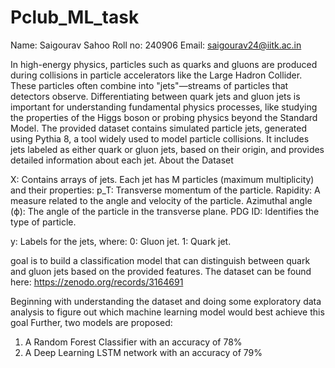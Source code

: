 # Pclub_ML_task 

Name: Saigourav Sahoo
Roll no: 240906
Email: saigourav24@iitk.ac.in 

In high-energy physics, particles such as quarks and gluons are produced during collisions in particle accelerators like the Large Hadron Collider. These particles often combine into "jets"—streams of particles that detectors observe. Differentiating between quark jets and gluon jets is important for understanding fundamental physics processes, like studying the properties of the Higgs boson or probing physics beyond the Standard Model.
The provided dataset contains simulated particle jets, generated using Pythia 8, a tool widely used to model particle collisions. It includes jets labeled as either quark or gluon jets, based on their origin, and provides detailed information about each jet.
About the Dataset

X: Contains arrays of jets. Each jet has M particles (maximum multiplicity) and their properties:
p_T​: Transverse momentum of the particle.
Rapidity: A measure related to the angle and velocity of the particle.
Azimuthal angle (ϕ): The angle of the particle in the transverse plane.
PDG ID: Identifies the type of particle.

y: Labels for the jets, where:
0: Gluon jet.
1: Quark jet.

goal is to build a classification model that can distinguish between quark and gluon jets based on the provided features. The dataset can be found here:
https://zenodo.org/records/3164691

Beginning with understanding the dataset and doing some exploratory data analysis to figure out which machine learning model would best achieve this goal
Further, two models are proposed:

1. A Random Forest Classifier with an accuracy of 78%
2. A Deep Learning LSTM network with an accuracy of 79%
